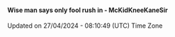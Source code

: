 #### Wise man says only fool rush in - McKidKneeKaneSir
Updated on 27/04/2024 - 08:10:49 (UTC) Time Zone
